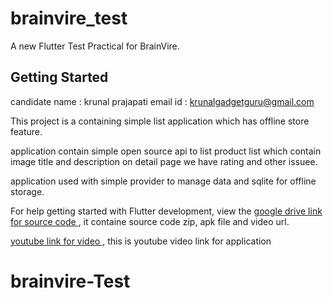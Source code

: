 # brainvire_test

A new Flutter Test Practical for  BrainVire.

## Getting Started

candidate name : krunal prajapati
email id : krunalgadgetguru@gmail.com



This project is a containing simple list application which has offline store feature.

application contain simple open source api to list product list which contain image title and description
on detail page we have rating and other issuee.

application used with simple provider to manage data and sqlite for offline storage.


For help getting started with Flutter development, view the
[google drive link for source code ](https://drive.google.com/drive/folders/171DkFNrhvqXBg2YTblClQ2Al9xZtDl1F?usp=sharing), it containe source code zip, apk file and video url.

[youtube link for video ](https://www.youtube.com/watch?v=kBWYU_OeY94), this is youtube video link for application 
# brainvire-Test
